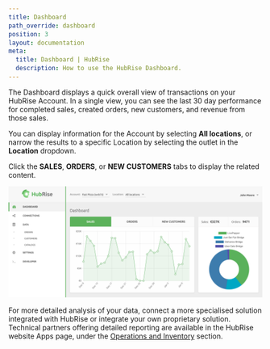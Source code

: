 ```yaml
---
title: Dashboard
path_override: dashboard
position: 3
layout: documentation
meta:
  title: Dashboard | HubRise
  description: How to use the HubRise Dashboard.
---
```


The Dashboard displays a quick overall view of transactions on your HubRise Account. In a single view, you can see the last 30 day performance for completed sales, created orders, new customers, and revenue from those sales.

You can display information for the Account by selecting **All locations**, or narrow the results to a specific Location by selecting the outlet in the **Location** dropdown.

Click the **SALES**, **ORDERS**, or **NEW CUSTOMERS** tabs to display the related content.

![HubRise dashboard](./images/078-hubrise-dashboard.png)

For more detailed analysis of your data, connect a more specialised solution integrated with HubRise or integrate your own proprietary solution.
Technical partners offering detailed reporting are available in the HubRise website Apps page, under the [Operations and Inventory](/apps/operations-and-inventory#nav) section.
